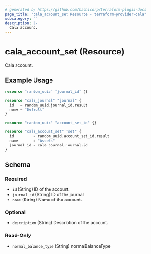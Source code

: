 ```yaml
---
# generated by https://github.com/hashicorp/terraform-plugin-docs
page_title: "cala_account_set Resource - terraform-provider-cala"
subcategory: ""
description: |-
  Cala account.
---
```


# cala_account_set (Resource)

Cala account.

## Example Usage

```terraform
resource "random_uuid" "journal_id" {}

resource "cala_journal" "journal" {
  id   = random_uuid.journal_id.result
  name = "Default"
}

resource "random_uuid" "account_set_id" {}

resource "cala_account_set" "set" {
  id         = random_uuid.account_set_id.result
  name       = "Assets"
  journal_id = cala_journal.journal.id
}
```

<!-- schema generated by tfplugindocs -->
## Schema

### Required

- `id` (String) ID of the account.
- `journal_id` (String) ID of the journal.
- `name` (String) Name of the account.

### Optional

- `description` (String) Description of the account.

### Read-Only

- `normal_balance_type` (String) normalBalanceType
